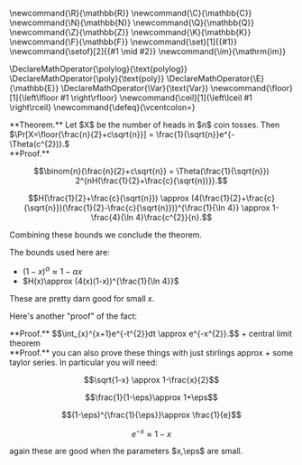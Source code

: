 \newcommand{\R}{\mathbb{R}}
\newcommand{\C}{\mathbb{C}}
\newcommand{\N}{\mathbb{N}}
\newcommand{\Q}{\mathbb{Q}}
\newcommand{\Z}{\mathbb{Z}}
\newcommand{\K}{\mathbb{K}}
\newcommand{\F}{\mathbb{F}}
\newcommand{\set}[1]{\{#1\}}
\newcommand{\setof}[2]{\{#1 \mid #2\}}
\newcommand{\im}{\mathrm{im}}

\DeclareMathOperator{\polylog}{\text{polylog}}
\DeclareMathOperator{\poly}{\text{poly}}
\DeclareMathOperator{\E}{\mathbb{E}}
\DeclareMathOperator{\Var}{\text{Var}}
\newcommand{\floor}[1]{\left\lfloor #1 \right\rfloor}
\newcommand{\ceil}[1]{\left\lceil #1 \right\rceil}
\newcommand{\defeq}{\vcentcolon=}



<div class="thm envbox">**Theorem.**
Let $X$ be the number of heads in $n$ coin tosses. Then
$\Pr[X=\floor{\frac{n}{2}+c\sqrt{n}}] =
\frac{1}{\sqrt{n}}e^{-\Theta(c^{2})}.$
</div>

<div class="pf envbox">**Proof.**

$$\binom{n}{\frac{n}{2}+c\sqrt{n}} = \Theta(\frac{1}{\sqrt{n}})
2^{nH(\frac{1}{2}+\frac{c}{\sqrt{n})}}.$$

$$H(\frac{1}{2}+\frac{c}{\sqrt{n}}) \approx
(4(\frac{1}{2}+\frac{c}{\sqrt{n}})(\frac{1}{2}-\frac{c}{\sqrt{n}}))^{\frac{1}{\ln 4}} \approx 1-\frac{4}{\ln 4}\frac{c^{2}}{n}.$$

Combining these bounds we conclude the theorem.

The bounds used here are:

- $(1-x)^{\alpha}\approx 1-\alpha x$ 
- $H(x)\approx (4(x)(1-x))^{\frac{1}{\ln 4}}$

These are pretty darn good for small $x$.


</div>

Here's another "proof" of the fact:

<div class="pf envbox">**Proof.**
$$\int_{x}^{x+1}e^{-t^{2}}dt \approx e^{-x^{2}}.$$
+ central limit theorem
</div>

<div class="pf envbox">**Proof.**
you can also prove these things with just stirlings approx +
some taylor series. 
In particular you will need:

$$\sqrt{1-x} \approx 1-\frac{x}{2}$$

$$\frac{1}{1-\eps}\approx 1+\eps$$

$$(1-\eps)^{\frac{1}{\eps}}\approx \frac{1}{e}$$

$$e^{-x}\approx 1-x$$

again these are good when the parameters $x,\eps$ are small.


</div>

